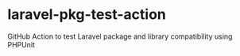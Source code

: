 # laravel-pkg-test-action
GitHub Action to test Laravel package and library compatibility using PHPUnit
